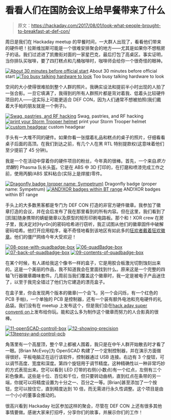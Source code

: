 # 看看人们在国防会议上给早餐带来了什么

> 原文：<https://hackaday.com/2017/08/01/look-what-people-brought-to-breakfast-at-def-con/>

周日是我们在 Hackaday meetup 的早餐时间，一大群人出现了，看看他们带来的硬件吧！拉斯维加斯可能是一个很难安排聚会的地方——尤其是如果你不想租房子的话。我们过滤进了凯撒街对面的一家星巴克，最后打包了高桌区。事实证明，当你排队买咖啡，要了四打糕点和几桶咖啡时，咖啡师会给你一个很奇怪的眼神。

 [![About 30 minutes before official start](img/83a1463fafe9a5ab66332ef73383b166.png "02-thirty-minutes-before-the-meetup")](https://hackaday.com/2017/08/01/look-what-people-brought-to-breakfast-at-def-con/02-thirty-minutes-before-the-meetup-2/) About 30 minutes before official start [![Too busy talking hardware to look](img/e6c8afa878ba8658f477baa3448435b6.png "10-sort-of-full-looking")](https://hackaday.com/2017/08/01/look-what-people-brought-to-breakfast-at-def-con/10-sort-of-full-looking-2/) Too busy talking hardware to look

空间的大小使得很难拍到整个人群的照片。我确实设法和提前半小时出现的人拍了一张合影。一旦它填满了，我得到的所有人群照片都是背对着我、低着头比较硬件项目的人——这实际上可能更适合 DEF CON，因为人们通常不想被拍照(我们戴着大手帕的朋友就是一个例子)。

 [![Swag, pastries, and RF hacking](img/d3a19289d1b5faa8e3172e0b3c5030bc.png "01-swag-and-pastries")](https://hackaday.com/2017/08/01/look-what-people-brought-to-breakfast-at-def-con/01-swag-and-pastries/) Swag, pastries, and RF hacking [![print your Storm Trooper helmet](img/03598cb090dcad609381df60c9560f2d.png "03-stormtrooper")](https://hackaday.com/2017/08/01/look-what-people-brought-to-breakfast-at-def-con/03-stormtrooper/) print your Storm Trooper helmet [![custom headgear](img/dd5d615c58b68299632d5502a913ee89.png "14-hat-and-helmet")](https://hackaday.com/2017/08/01/look-what-people-brought-to-breakfast-at-def-con/14-hat-and-helmet/) custom headgear

手头有一大堆不同的硬件。如果你看一张摆着礼品和糕点的桌子的照片，仔细看看桌子后面的高顶。在我们到达之前，有几个人在黑 RTL 特别提款权(这意味着他们至少提前了 45 分钟)。

我是一个在活动中穿着你的硬件项目的粉丝，今年真的很棒。首先，一个来自*原力觉醒*的 Phasma 队长头盔。它是在 ABS 中 3D 打印的，在打磨和喷漆完成工作之前，使用丙酮/ABS 浆料粘合(实际上是焊接)零件。

 [![Dragonfly badge (proper name: Sympetrum)](img/bbe2f3e04e0daf98b54fc1e83997d945.png "05-badge-prototypes")](https://hackaday.com/2017/08/01/look-what-people-brought-to-breakfast-at-def-con/05-badge-prototypes/) Dragonfly badge (proper name: Sympetrum) [![AND!XOR badges within BT range](img/c6173334c626788179e12e58b91d107c.png "04-numerous-andNotXor-badges-on-hand")](https://hackaday.com/2017/08/01/look-what-people-brought-to-breakfast-at-def-con/04-numerous-andnotxor-badges-on-hand/) AND!XOR badges within BT range

手头上的大多数黑客都是专门为 DEF CON 打造的非官方硬件徽章。我参加了徽章打造的会议，并在会后发布了我在那里看到的所有内容。但在这里，我们看到了[凯瑞]随身携带的蜻蜓徽章以及原型的矩形印刷电路板。那个和！XOR crew 在房子里，我决定对[Hyr0n]的密码哈希进行窃听，我正试图从他们的徽章固件中破解密码哈希。他打开应用程序，毫不奇怪地看到该地区有如此多的[狂欢者戴着狂欢徽章](http://hackaday.com/2017/07/12/hands-on-new-andxor-unofficial-def-con-badge/)。他们的僵尸网络今年大受欢迎！

 [![08-pose-with-quadbadge-box](img/3f5411075dd0dbfbb66f5b46bb066b1a.png "08-pose-with-quadbadge-box")](https://hackaday.com/2017/08/01/look-what-people-brought-to-breakfast-at-def-con/08-pose-with-quadbadge-box/)  [![06-quadBadge-box](img/329e0a92bef55b55ecfb12a60a4c000c.png "06-quadBadge-box")](https://hackaday.com/2017/08/01/look-what-people-brought-to-breakfast-at-def-con/06-quadbadge-box/)  [![07-back-of-quadbadge-box](img/aafae129a0c293efd3b8a63a3751ce4a.png "07-back-of-quadbadge-box")](https://hackaday.com/2017/08/01/look-what-people-brought-to-breakfast-at-def-con/07-back-of-quadbadge-box/)  [![09-contents-of-quadbadge-box](img/237c221aaa5a26ad261e0c8a04f0cccd.png "09-contents-of-quadbadge-box")](https://hackaday.com/2017/08/01/look-what-people-brought-to-breakfast-at-def-con/09-contents-of-quadbadge-box/) 

在某个时候，有人递给我这个像书一样的盒子，它是用胶合板激光切割蚀刻出来的。这是一个美丽的作品，我不知道我会在里面找到什么。原来这是一个完整的四轴飞行器徽章趣味套件。几周前当我们覆盖这个徽章时，我一定是被电子产品迷住了，以至于我完全错过了他们为它建造的漂亮盒子。

在盒子里，你会发现两个版本的徽章(一个会飞，另一个会闪烁，有一个红色的 PCB 手帕)，一个单独的 PCB 是控制器，还有一个装有额外电池和充电硬件的礼品袋。我们没有在 meetup 上发布这个，但是我们会在[hack aday super conventi on](https://hackaday.io/superconference)上发布给你玩。能和这么多为制作这个徽章而努力的人合影真的很棒。

 [![11-openSCAD-controll-box](img/3774e8594791dbd8433ece9042f94c1f.png "11-openSCAD-controll-box")](https://hackaday.com/2017/08/01/look-what-people-brought-to-breakfast-at-def-con/11-openscad-controll-box/)  [![12-showing-precision](img/762a2daadc02f11814bcbdf01eca0454.png "12-showing-precision")](https://hackaday.com/2017/08/01/look-what-people-brought-to-breakfast-at-def-con/12-showing-precision/)  [![13teensy-and-control-pcb](img/b4e42a8d4a26a6f0751dcce7f7cf5cdb.png "13teensy-and-control-pcb")](https://hackaday.com/2017/08/01/look-what-people-brought-to-breakfast-at-def-con/13teensy-and-control-pcb/) 

角落里有一个高屋顶，整个早上都被人围着，我只是在中午人群开始散去时才看了一眼。[Brian McEvoy]为 OpenSCAD 构建了一个定制控制器，并在演示方面做得很好。平板电脑正在运行该软件，控制器通过 USB 连接。右边有 3 个旋钮，可以调节高度、宽度和深度。第四个旋钮用于调节精度。这种精确性以一种非常巧妙的方式表现出来。您可以看到 LED 灯带的右侧(小数点)有一个红点，左侧有三个彩色像素。这些是十位、百位和千位，但只要转动曲柄，直到红点在条带的另一端，你就可以将精度设置为十分之一、百分之一等。[Brian]甚至添加了一个按钮，您可以按住它，直到精度达到 10 倍，而无需进行永久性调整。这个项目是由一个小小的董事会推动的。

很高兴看到 Hackaday 社区参加这样的聚会，尽管在 DEF CON 上还有很多其他事情要做。感谢大家来打招呼，分享你们的故事，并展示你们的工作！